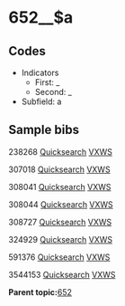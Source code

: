 # 652\_\_$a

## Codes

-   Indicators
    -   First: \_
    -   Second: \_
-   Subfield: a

## Sample bibs

238268 [Quicksearch](https://search.library.yale.edu/catalog/238268) [VXWS](http://prodorbis.library.yale.edu:7014/vxws/GetHoldingsService?bibId=238268)

307018 [Quicksearch](https://search.library.yale.edu/catalog/307018) [VXWS](http://prodorbis.library.yale.edu:7014/vxws/GetHoldingsService?bibId=307018)

308041 [Quicksearch](https://search.library.yale.edu/catalog/308041) [VXWS](http://prodorbis.library.yale.edu:7014/vxws/GetHoldingsService?bibId=308041)

308044 [Quicksearch](https://search.library.yale.edu/catalog/308044) [VXWS](http://prodorbis.library.yale.edu:7014/vxws/GetHoldingsService?bibId=308044)

308727 [Quicksearch](https://search.library.yale.edu/catalog/308727) [VXWS](http://prodorbis.library.yale.edu:7014/vxws/GetHoldingsService?bibId=308727)

324929 [Quicksearch](https://search.library.yale.edu/catalog/324929) [VXWS](http://prodorbis.library.yale.edu:7014/vxws/GetHoldingsService?bibId=324929)

591376 [Quicksearch](https://search.library.yale.edu/catalog/591376) [VXWS](http://prodorbis.library.yale.edu:7014/vxws/GetHoldingsService?bibId=591376)

3544153 [Quicksearch](https://search.library.yale.edu/catalog/3544153) [VXWS](http://prodorbis.library.yale.edu:7014/vxws/GetHoldingsService?bibId=3544153)

**Parent topic:**[652](../../tags/652/652.md)

